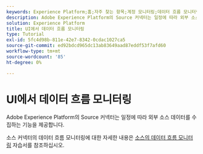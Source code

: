 ```yaml
---
keywords: Experience Platform;홈;자주 찾는 항목;계정 모니터링;데이터 흐름 모니터링;데이터 흐름
description: Adobe Experience Platform의 Source 커넥터는 일정에 따라 외부 소스 데이터를 수집하는 기능을 제공합니다. 이 자습서에서는 소스 작업 영역에서 기존 데이터 흐름을 보는 단계를 제공합니다.
solution: Experience Platform
title: UI에서 데이터 흐름 모니터링
type: Tutorial
exl-id: 5fc4d98b-811e-42e7-8342-0cdac1027ca5
source-git-commit: ed92bdcd965dc13ab83649aad87eddf53f7afd60
workflow-type: tm+mt
source-wordcount: '85'
ht-degree: 0%

---
```


# UI에서 데이터 흐름 모니터링

Adobe Experience Platform의 Source 커넥터는 일정에 따라 외부 소스 데이터를 수집하는 기능을 제공합니다.

소스 커넥터의 데이터 흐름 모니터링에 대한 자세한 내용은 [소스의 데이터 흐름 모니터링](../../../dataflows/ui/monitor-sources.md) 자습서를 참조하십시오.
